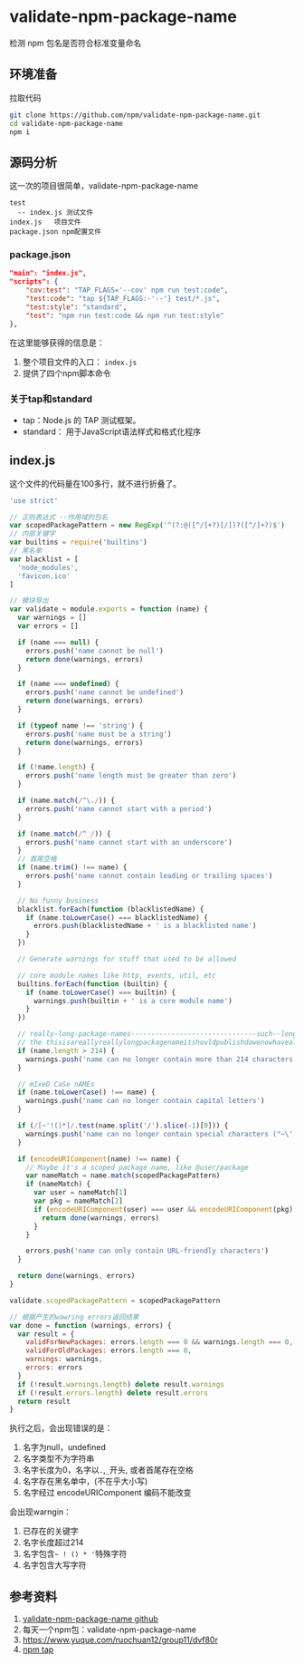 # validate-npm-package-name 
检测 npm 包名是否符合标准变量命名
## 环境准备
拉取代码
```bash
git clone https://github.com/npm/validate-npm-package-name.git
cd validate-npm-package-name
npm i
```
## 源码分析
这一次的项目很简单，validate-npm-package-name
```
test
  -- index.js 测试文件
index.js   项目文件
package.json npm配置文件
```
### package.json
```json
"main": "index.js",
"scripts": {
    "cov:test": "TAP_FLAGS='--cov' npm run test:code",
    "test:code": "tap ${TAP_FLAGS:-'--'} test/*.js",
    "test:style": "standard",
    "test": "npm run test:code && npm run test:style"
},
```
在这里能够获得的信息是：
1. 整个项目文件的入口： `index.js`
2. 提供了四个npm脚本命令
### 关于tap和standard
- tap：Node.js 的 TAP 测试框架。
- standard： 用于JavaScript语法样式和格式化程序

## index.js
这个文件的代码量在100多行，就不进行折叠了。

```js
'use strict'

// 正则表达式 --作用域的包名
var scopedPackagePattern = new RegExp('^(?:@([^/]+?)[/])?([^/]+?)$')
// 内部关键字
var builtins = require('builtins')
// 黑名单
var blacklist = [
  'node_modules',
  'favicon.ico'
]

// 模块导出
var validate = module.exports = function (name) {
  var warnings = []
  var errors = []

  if (name === null) {
    errors.push('name cannot be null')
    return done(warnings, errors)
  }

  if (name === undefined) {
    errors.push('name cannot be undefined')
    return done(warnings, errors)
  }

  if (typeof name !== 'string') {
    errors.push('name must be a string')
    return done(warnings, errors)
  }

  if (!name.length) {
    errors.push('name length must be greater than zero')
  }

  if (name.match(/^\./)) {
    errors.push('name cannot start with a period')
  }

  if (name.match(/^_/)) {
    errors.push('name cannot start with an underscore')
  }
  // 首尾空格
  if (name.trim() !== name) {
    errors.push('name cannot contain leading or trailing spaces')
  }

  // No funny business
  blacklist.forEach(function (blacklistedName) {
    if (name.toLowerCase() === blacklistedName) {
      errors.push(blacklistedName + ' is a blacklisted name')
    }
  })

  // Generate warnings for stuff that used to be allowed

  // core module names like http, events, util, etc
  builtins.forEach(function (builtin) {
    if (name.toLowerCase() === builtin) {
      warnings.push(builtin + ' is a core module name')
    }
  })

  // really-long-package-names-------------------------------such--length-----many---wow
  // the thisisareallyreallylongpackagenameitshouldpublishdowenowhavealimittothelengthofpackagenames-poch.
  if (name.length > 214) {
    warnings.push('name can no longer contain more than 214 characters')
  }

  // mIxeD CaSe nAMEs
  if (name.toLowerCase() !== name) {
    warnings.push('name can no longer contain capital letters')
  }

  if (/[~'!()*]/.test(name.split('/').slice(-1)[0])) {
    warnings.push('name can no longer contain special characters ("~\'!()*")')
  }

  if (encodeURIComponent(name) !== name) {
    // Maybe it's a scoped package name, like @user/package
    var nameMatch = name.match(scopedPackagePattern)
    if (nameMatch) {
      var user = nameMatch[1]
      var pkg = nameMatch[2]
      if (encodeURIComponent(user) === user && encodeURIComponent(pkg) === pkg) {
        return done(warnings, errors)
      }
    }

    errors.push('name can only contain URL-friendly characters')
  }

  return done(warnings, errors)
}

validate.scopedPackagePattern = scopedPackagePattern

// 根据产生的wawring errors返回结果
var done = function (warnings, errors) {
  var result = {
    validForNewPackages: errors.length === 0 && warnings.length === 0,
    validForOldPackages: errors.length === 0,
    warnings: warnings,
    errors: errors
  }
  if (!result.warnings.length) delete result.warnings
  if (!result.errors.length) delete result.errors
  return result
}
```
执行之后，会出现错误的是：
1. 名字为null，undefined
2. 名字类型不为字符串
3. 名字长度为0，名字以`.`,`_`开头, 或者首尾存在空格
4. 名字存在黑名单中，(不在乎大小写)
5. 名字经过 encodeURIComponent 编码不能改变

 
会出现warngin：
1. 已存在的关键字
2. 名字长度超过214
3. 名字包含`~ ! () * '`特殊字符
4. 名字包含大写字符
## 参考资料
1. [validate-npm-package-name github](https://github.com/npm/validate-npm-package-name)
2. 每天一个npm包：validate-npm-package-name
3. https://www.yuque.com/ruochuan12/group11/dvf80r
4. [npm tap](https://www.npmjs.com/package/tap)